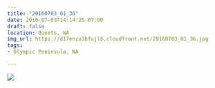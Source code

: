 ```yaml
---
title: "20160703_01_36"
date: 2016-07-03T14:14:25-07:00
draft: false
location: Queets, WA
img_url: https://d17enza3bfujl8.cloudfront.net/20160703_01_36.jpg
tags:
- Olympic Peninsula, WA

---
```


![](https://d17enza3bfujl8.cloudfront.net/20160703_01_36.jpg)

